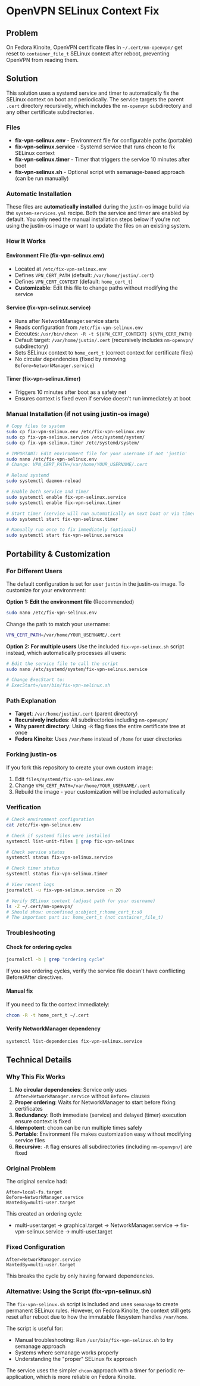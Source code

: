 # OpenVPN SELinux Context Fix

## Problem
On Fedora Kinoite, OpenVPN certificate files in `~/.cert/nm-openvpn/` get reset to `container_file_t` SELinux context after reboot, preventing OpenVPN from reading them.

## Solution
This solution uses a systemd service and timer to automatically fix the SELinux context on boot and periodically. The service targets the parent `.cert` directory recursively, which includes the `nm-openvpn` subdirectory and any other certificate subdirectories.

### Files
- **fix-vpn-selinux.env** - Environment file for configurable paths (portable)
- **fix-vpn-selinux.service** - Systemd service that runs chcon to fix SELinux context
- **fix-vpn-selinux.timer** - Timer that triggers the service 10 minutes after boot
- **fix-vpn-selinux.sh** - Optional script with semanage-based approach (can be run manually)

### Automatic Installation
These files are **automatically installed** during the justin-os image build via the `system-services.yml` recipe. Both the service and timer are enabled by default. You only need the manual installation steps below if you're not using the justin-os image or want to update the files on an existing system.

### How It Works

#### Environment File (fix-vpn-selinux.env)
- Located at `/etc/fix-vpn-selinux.env`
- Defines `VPN_CERT_PATH` (default: `/var/home/justin/.cert`)
- Defines `VPN_CERT_CONTEXT` (default: `home_cert_t`)
- **Customizable**: Edit this file to change paths without modifying the service

#### Service (fix-vpn-selinux.service)
- Runs after NetworkManager.service starts
- Reads configuration from `/etc/fix-vpn-selinux.env`
- Executes: `/usr/bin/chcon -R -t ${VPN_CERT_CONTEXT} ${VPN_CERT_PATH}`
- Default target: `/var/home/justin/.cert` (recursively includes `nm-openvpn/` subdirectory)
- Sets SELinux context to `home_cert_t` (correct context for certificate files)
- No circular dependencies (fixed by removing `Before=NetworkManager.service`)

#### Timer (fix-vpn-selinux.timer)
- Triggers 10 minutes after boot as a safety net
- Ensures context is fixed even if service doesn't run immediately at boot

### Manual Installation (if not using justin-os image)
```bash
# Copy files to system
sudo cp fix-vpn-selinux.env /etc/fix-vpn-selinux.env
sudo cp fix-vpn-selinux.service /etc/systemd/system/
sudo cp fix-vpn-selinux.timer /etc/systemd/system/

# IMPORTANT: Edit environment file for your username if not 'justin'
sudo nano /etc/fix-vpn-selinux.env
# Change: VPN_CERT_PATH=/var/home/YOUR_USERNAME/.cert

# Reload systemd
sudo systemctl daemon-reload

# Enable both service and timer
sudo systemctl enable fix-vpn-selinux.service
sudo systemctl enable fix-vpn-selinux.timer

# Start timer (service will run automatically on next boot or via timer)
sudo systemctl start fix-vpn-selinux.timer

# Manually run once to fix immediately (optional)
sudo systemctl start fix-vpn-selinux.service
```

## Portability & Customization

### For Different Users
The default configuration is set for user `justin` in the justin-os image. To customize for your environment:

**Option 1: Edit the environment file** (Recommended)
```bash
sudo nano /etc/fix-vpn-selinux.env
```

Change the path to match your username:
```bash
VPN_CERT_PATH=/var/home/YOUR_USERNAME/.cert
```

**Option 2: For multiple users**
Use the included `fix-vpn-selinux.sh` script instead, which automatically processes all users:
```bash
# Edit the service file to call the script
sudo nano /etc/systemd/system/fix-vpn-selinux.service

# Change ExecStart to:
# ExecStart=/usr/bin/fix-vpn-selinux.sh
```

### Path Explanation
- **Target**: `/var/home/justin/.cert` (parent directory)
- **Recursively includes**: All subdirectories including `nm-openvpn/`
- **Why parent directory**: Using `-R` flag fixes the entire certificate tree at once
- **Fedora Kinoite**: Uses `/var/home` instead of `/home` for user directories

### Forking justin-os
If you fork this repository to create your own custom image:

1. Edit `files/systemd/fix-vpn-selinux.env`
2. Change `VPN_CERT_PATH=/var/home/YOUR_USERNAME/.cert`
3. Rebuild the image - your customization will be included automatically

### Verification
```bash
# Check environment configuration
cat /etc/fix-vpn-selinux.env

# Check if systemd files were installed
systemctl list-unit-files | grep fix-vpn-selinux

# Check service status
systemctl status fix-vpn-selinux.service

# Check timer status
systemctl status fix-vpn-selinux.timer

# View recent logs
journalctl -u fix-vpn-selinux.service -n 20

# Verify SELinux context (adjust path for your username)
ls -Z ~/.cert/nm-openvpn/
# Should show: unconfined_u:object_r:home_cert_t:s0
# The important part is: home_cert_t (not container_file_t)
```

### Troubleshooting

#### Check for ordering cycles
```bash
journalctl -b | grep "ordering cycle"
```
If you see ordering cycles, verify the service file doesn't have conflicting Before/After directives.

#### Manual fix
If you need to fix the context immediately:
```bash
chcon -R -t home_cert_t ~/.cert
```

#### Verify NetworkManager dependency
```bash
systemctl list-dependencies fix-vpn-selinux.service
```

## Technical Details

### Why This Fix Works
1. **No circular dependencies**: Service only uses `After=NetworkManager.service` without `Before=` clauses
2. **Proper ordering**: Waits for NetworkManager to start before fixing certificates
3. **Redundancy**: Both immediate (service) and delayed (timer) execution ensure context is fixed
4. **Idempotent**: chcon can be run multiple times safely
5. **Portable**: Environment file makes customization easy without modifying service files
6. **Recursive**: `-R` flag ensures all subdirectories (including `nm-openvpn/`) are fixed

### Original Problem
The original service had:
```
After=local-fs.target
Before=NetworkManager.service
WantedBy=multi-user.target
```

This created an ordering cycle:
- multi-user.target → graphical.target → NetworkManager.service → fix-vpn-selinux.service → multi-user.target

### Fixed Configuration
```
After=NetworkManager.service
WantedBy=multi-user.target
```

This breaks the cycle by only having forward dependencies.

### Alternative: Using the Script (fix-vpn-selinux.sh)
The `fix-vpn-selinux.sh` script is included and uses `semanage` to create permanent SELinux rules. However, on Fedora Kinoite, the context still gets reset after reboot due to how the immutable filesystem handles `/var/home`.

The script is useful for:
- Manual troubleshooting: Run `/usr/bin/fix-vpn-selinux.sh` to try semanage approach
- Systems where semanage works properly
- Understanding the "proper" SELinux fix approach

The service uses the simpler `chcon` approach with a timer for periodic re-application, which is more reliable on Fedora Kinoite.

